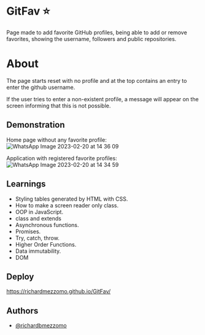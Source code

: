 # GitFav ⭐️ 

Page made to add favorite GitHub profiles, being able to add or remove favorites, showing the username, followers and public repositories.

# About

The page starts reset with no profile and at the top contains an entry to enter the github username.

If the user tries to enter a non-existent profile, a message will appear on the screen informing that this is not possible.

## Demonstration

Home page without any favorite profile:
![WhatsApp Image 2023-02-20 at 14 36 09](https://user-images.githubusercontent.com/113696751/220174163-dd8c9525-8cf2-4004-93d4-1864b3a2614c.jpeg)


Application with registered favorite profiles:
![WhatsApp Image 2023-02-20 at 14 34 59](https://user-images.githubusercontent.com/113696751/220174242-83e387a7-49af-42b3-8171-7c7bfcae29bf.jpeg)

## Learnings

* Styling tables generated by HTML with CSS.
* How to make a screen reader only class.
* OOP in JavaScript.
* class and extends
* Asynchronous functions.
* Promises.
* Try, catch, throw.
* Higher Order Functions.
* Data immutability.
* DOM
## Deploy

https://richardmezzomo.github.io/GitFav/




## Authors

- [@richardbmezzomo](https://github.com/RichardBMezzomo)

